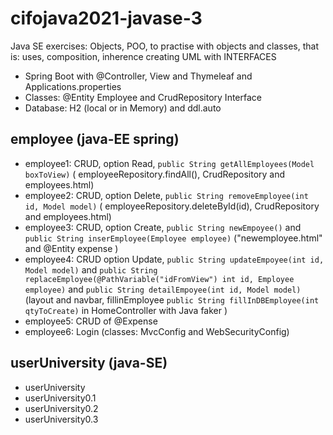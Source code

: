 # cifojava2021-javase-3
Java SE exercises: Objects, POO, to practise with objects and classes, that is: uses, composition, inherence creating UML with INTERFACES

- Spring Boot with @Controller, View and Thymeleaf and Applications.properties
- Classes: @Entity Employee and CrudRepository Interface
- Database: H2 (local or in Memory) and ddl.auto


## employee (java-EE spring)

- employee1: CRUD, option Read, `public String getAllEmployees(Model boxToView)` ( employeeRepository.findAll(), CrudRepository and employees.html)
- employee2: CRUD, option Delete, `public String removeEmployee(int id, Model model)` ( employeeRepository.deleteById(id), CrudRepository and employees.html)   
- employee3: CRUD, option Create, `public String newEmpoyee()` and `public String inserEmployee(Employee employee)` ("newemployee.html" and @Entity expense )
- employee4: CRUD option Update, `public String updateEmpoyee(int id, Model model)` and `public String replaceEmployee(@PathVariable("idFromView") int id, Employee employee)` and  `public String detailEmpoyee(int id, Model model)` (layout and navbar, fillinEmployee `public String fillInDBEmployee(int qtyToCreate)` in HomeController with Java faker )
- employee5: CRUD of @Expense
- employee6: Login (classes: MvcConfig and WebSecurityConfig)

## userUniversity (java-SE)

- userUniversity
- userUniversity0.1
- userUniversity0.2
- userUniversity0.3
